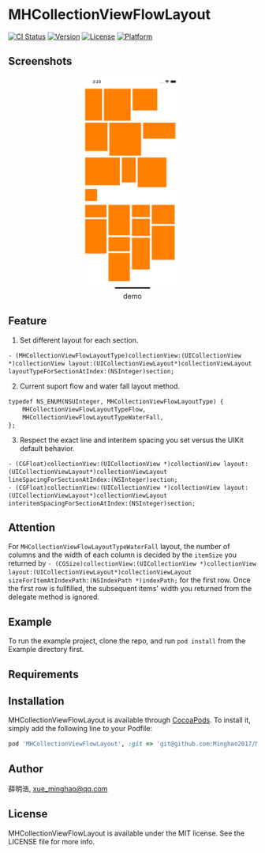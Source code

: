 # MHCollectionViewFlowLayout

[![CI Status](https://img.shields.io/travis/薛明浩/MHCollectionViewFlowLayout.svg?style=flat)](https://travis-ci.org/薛明浩/MHCollectionViewFlowLayout)
[![Version](https://img.shields.io/cocoapods/v/MHCollectionViewFlowLayout.svg?style=flat)](https://cocoapods.org/pods/MHCollectionViewFlowLayout)
[![License](https://img.shields.io/cocoapods/l/MHCollectionViewFlowLayout.svg?style=flat)](https://cocoapods.org/pods/MHCollectionViewFlowLayout)
[![Platform](https://img.shields.io/cocoapods/p/MHCollectionViewFlowLayout.svg?style=flat)](https://cocoapods.org/pods/MHCollectionViewFlowLayout)

## Screenshots

<p align="center">
  <img alt="demo.png" width="200" src="screenshots/demo.png">
  <br/>
  demo
</p>

## Feature

1. Set different layout for each section.
```
- (MHCollectionViewFlowLayoutType)collectionView:(UICollectionView *)collectionView layout:(UICollectionViewLayout*)collectionViewLayout layoutTypeForSectionAtIndex:(NSInteger)section;
```
2. Current suport flow and water fall layout method.
```
typedef NS_ENUM(NSUInteger, MHCollectionViewFlowLayoutType) {
    MHCollectionViewFlowLayoutTypeFlow,
    MHCollectionViewFlowLayoutTypeWaterFall,
};
```
3. Respect the exact line and interitem spacing you set versus the UIKit default behavior.
```
- (CGFloat)collectionView:(UICollectionView *)collectionView layout:(UICollectionViewLayout*)collectionViewLayout lineSpacingForSectionAtIndex:(NSInteger)section;
- (CGFloat)collectionView:(UICollectionView *)collectionView layout:(UICollectionViewLayout*)collectionViewLayout interitemSpacingForSectionAtIndex:(NSInteger)section;
```

## Attention

For ```MHCollectionViewFlowLayoutTypeWaterFall``` layout, the number of columns and the width of each column is decided by the ```itemSize``` you returned by ```- (CGSize)collectionView:(UICollectionView *)collectionView layout:(UICollectionViewLayout*)collectionViewLayout sizeForItemAtIndexPath:(NSIndexPath *)indexPath;``` for the first row. Once the first row is fullfilled, the subsequent items' width you returned from the delegate method is ignored.

## Example

To run the example project, clone the repo, and run `pod install` from the Example directory first.

## Requirements

## Installation

MHCollectionViewFlowLayout is available through [CocoaPods](https://cocoapods.org). To install
it, simply add the following line to your Podfile:

```ruby
pod 'MHCollectionViewFlowLayout', :git => 'git@github.com:Minghao2017/MHCollectionViewFlowLayout.git'
```

## Author

薛明浩, xue_minghao@qq.com

## License

MHCollectionViewFlowLayout is available under the MIT license. See the LICENSE file for more info.
